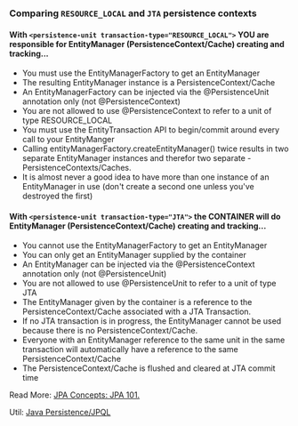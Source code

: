 ### Comparing ```RESOURCE_LOCAL``` and ```JTA``` persistence contexts

#### With ```<persistence-unit transaction-type="RESOURCE_LOCAL">``` YOU are responsible for EntityManager (PersistenceContext/Cache) creating and tracking...

  - You must use the EntityManagerFactory to get an EntityManager
  - The resulting EntityManager instance is a PersistenceContext/Cache
  - An EntityManagerFactory can be injected via the @PersistenceUnit annotation only (not @PersistenceContext)
  - You are not allowed to use @PersistenceContext to refer to a unit of type RESOURCE_LOCAL
  - You must use the EntityTransaction API to begin/commit around every call to your EntityManger
  - Calling entityManagerFactory.createEntityManager() twice results in two separate EntityManager instances and therefor two separate   - PersistenceContexts/Caches.
  - It is almost never a good idea to have more than one instance of an EntityManager in use (don't create a second one unless you've destroyed the first)


#### With ```<persistence-unit transaction-type="JTA">``` the CONTAINER will do EntityManager (PersistenceContext/Cache) creating and tracking...

  - You cannot use the EntityManagerFactory to get an EntityManager
  - You can only get an EntityManager supplied by the container
  - An EntityManager can be injected via the @PersistenceContext annotation only (not @PersistenceUnit)
  - You are not allowed to use @PersistenceUnit to refer to a unit of type JTA
  - The EntityManager given by the container is a reference to the PersistenceContext/Cache associated with a JTA Transaction.
  - If no JTA transaction is in progress, the EntityManager cannot be used because there is no PersistenceContext/Cache.
  - Everyone with an EntityManager reference to the same unit in the same transaction will automatically have a reference to the same PersistenceContext/Cache
  - The PersistenceContext/Cache is flushed and cleared at JTA commit time

Read More: [JPA Concepts: JPA 101.](http://tomee.apache.org/jpa-concepts.html)

Util: [Java Persistence/JPQL](https://en.wikibooks.org/wiki/Java_Persistence/JPQL)
